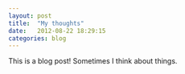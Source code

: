 ```yaml
---
layout: post
title:  "My thoughts"
date:   2012-08-22 18:29:15
categories: blog
---
```


This is a blog post! Sometimes I think about things.
